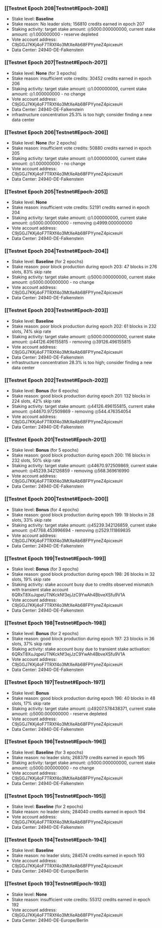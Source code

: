 ### [[Testnet Epoch 208|Testnet#Epoch-208]]
* Stake level: **Baseline**
* Stake reason: No leader slots; 156810 credits earned in epoch 207
* Staking activity: target stake amount: ◎5000.000000000, current stake amount: ◎1.000000000 - reserve depleted
* Vote account address: C9jGGJ7KKj4oF7TRXf4o3MtXeAb68FPYyneZ4picxeuH
* Data Center: 24940-DE-Falkenstein
### [[Testnet Epoch 207|Testnet#Epoch-207]]
* Stake level: **None** (for 3 epochs)
* Stake reason: insufficient vote credits: 30452 credits earned in epoch 206
* Staking activity: target stake amount: ◎1.000000000, current stake amount: ◎1.000000000 - no change
* Vote account address: C9jGGJ7KKj4oF7TRXf4o3MtXeAb68FPYyneZ4picxeuH
* Data Center: 24940-DE-Falkenstein
* infrastructure concentration 25.3% is too high; consider finding a new data center
### [[Testnet Epoch 206|Testnet#Epoch-206]]
* Stake level: **None** (for 2 epochs)
* Stake reason: insufficient vote credits: 50880 credits earned in epoch 205
* Staking activity: target stake amount: ◎1.000000000, current stake amount: ◎1.000000000 - no change
* Vote account address: C9jGGJ7KKj4oF7TRXf4o3MtXeAb68FPYyneZ4picxeuH
* Data Center: 24940-DE-Falkenstein
### [[Testnet Epoch 205|Testnet#Epoch-205]]
* Stake level: **None**
* Stake reason: insufficient vote credits: 52191 credits earned in epoch 204
* Staking activity: target stake amount: ◎1.000000000, current stake amount: ◎5000.000000000 - removing ◎4999.000000000
* Vote account address: C9jGGJ7KKj4oF7TRXf4o3MtXeAb68FPYyneZ4picxeuH
* Data Center: 24940-DE-Falkenstein
### [[Testnet Epoch 204|Testnet#Epoch-204]]
* Stake level: **Baseline** (for 2 epochs)
* Stake reason: poor block production during epoch 203: 47 blocks in 276 slots, 83% skip rate
* Staking activity: target stake amount: ◎5000.000000000, current stake amount: ◎5000.000000000 - no change
* Vote account address: C9jGGJ7KKj4oF7TRXf4o3MtXeAb68FPYyneZ4picxeuH
* Data Center: 24940-DE-Falkenstein
### [[Testnet Epoch 203|Testnet#Epoch-203]]
* Stake level: **Baseline**
* Stake reason: poor block production during epoch 202: 61 blocks in 232 slots, 74% skip rate
* Staking activity: target stake amount: ◎5000.000000000, current stake amount: ◎44126.496155815 - removing ◎39126.496155815
* Vote account address: C9jGGJ7KKj4oF7TRXf4o3MtXeAb68FPYyneZ4picxeuH
* Data Center: 24940-DE-Falkenstein
* infrastructure concentration 28.3% is too high; consider finding a new data center
### [[Testnet Epoch 202|Testnet#Epoch-202]]
* Stake level: **Bonus** (for 6 epochs)
* Stake reason: good block production during epoch 201: 132 blocks in 224 slots, 42% skip rate
* Staking activity: target stake amount: ◎44126.496155815, current stake amount: ◎44670.972509869 - removing ◎544.476354054
* Vote account address: C9jGGJ7KKj4oF7TRXf4o3MtXeAb68FPYyneZ4picxeuH
* Data Center: 24940-DE-Falkenstein
### [[Testnet Epoch 201|Testnet#Epoch-201]]
* Stake level: **Bonus** (for 5 epochs)
* Stake reason: good block production during epoch 200: 116 blocks in 232 slots, 50% skip rate
* Staking activity: target stake amount: ◎44670.972509869, current stake amount: ◎45239.342126859 - removing ◎568.369616990
* Vote account address: C9jGGJ7KKj4oF7TRXf4o3MtXeAb68FPYyneZ4picxeuH
* Data Center: 24940-DE-Falkenstein
### [[Testnet Epoch 200|Testnet#Epoch-200]]
* Stake level: **Bonus** (for 4 epochs)
* Stake reason: good block production during epoch 199: 19 blocks in 28 slots, 33% skip rate
* Staking activity: target stake amount: ◎45239.342126859, current stake amount: ◎47768.453996694 - removing ◎2529.111869835
* Vote account address: C9jGGJ7KKj4oF7TRXf4o3MtXeAb68FPYyneZ4picxeuH
* Data Center: 24940-DE-Falkenstein
### [[Testnet Epoch 199|Testnet#Epoch-199]]
* Stake level: **Bonus** (for 3 epochs)
* Stake reason: good block production during epoch 198: 26 blocks in 32 slots, 19% skip rate
* Staking activity: stake account busy due to credits observed mismatch with transient stake account 6QRxT8XuJqpeUTNKckNf3ejJzC9YwAh4BbveXSfu9V1A
* Vote account address: C9jGGJ7KKj4oF7TRXf4o3MtXeAb68FPYyneZ4picxeuH
* Data Center: 24940-DE-Falkenstein
### [[Testnet Epoch 198|Testnet#Epoch-198]]
* Stake level: **Bonus** (for 2 epochs)
* Stake reason: good block production during epoch 197: 23 blocks in 36 slots, 37% skip rate
* Staking activity: stake account busy due to transient stake activation: 6QRxT8XuJqpeUTNKckNf3ejJzC9YwAh4BbveXSfu9V1A
* Vote account address: C9jGGJ7KKj4oF7TRXf4o3MtXeAb68FPYyneZ4picxeuH
* Data Center: 24940-DE-Falkenstein
### [[Testnet Epoch 197|Testnet#Epoch-197]]
* Stake level: **Bonus**
* Stake reason: good block production during epoch 196: 40 blocks in 48 slots, 17% skip rate
* Staking activity: target stake amount: ◎49207.578438371, current stake amount: ◎5000.000000000 - reserve depleted
* Vote account address: C9jGGJ7KKj4oF7TRXf4o3MtXeAb68FPYyneZ4picxeuH
* Data Center: 24940-DE-Falkenstein
### [[Testnet Epoch 196|Testnet#Epoch-196]]
* Stake level: **Baseline** (for 3 epochs)
* Stake reason: no leader slots; 268379 credits earned in epoch 195
* Staking activity: target stake amount: ◎5000.000000000, current stake amount: ◎5000.000000000 - no change
* Vote account address: C9jGGJ7KKj4oF7TRXf4o3MtXeAb68FPYyneZ4picxeuH
* Data Center: 24940-DE-Falkenstein
### [[Testnet Epoch 195|Testnet#Epoch-195]]
* Stake level: **Baseline** (for 2 epochs)
* Stake reason: no leader slots; 284040 credits earned in epoch 194
* Vote account address: C9jGGJ7KKj4oF7TRXf4o3MtXeAb68FPYyneZ4picxeuH
* Data Center: 24940-DE-Falkenstein
### [[Testnet Epoch 194|Testnet#Epoch-194]]
* Stake level: **Baseline**
* Stake reason: no leader slots; 284574 credits earned in epoch 193
* Vote account address: C9jGGJ7KKj4oF7TRXf4o3MtXeAb68FPYyneZ4picxeuH
* Data Center: 24940-DE-Europe/Berlin
### [[Testnet Epoch 193|Testnet#Epoch-193]]
* Stake level: **None**
* Stake reason: insufficient vote credits: 55312 credits earned in epoch 192
* Vote account address: C9jGGJ7KKj4oF7TRXf4o3MtXeAb68FPYyneZ4picxeuH
* Data Center: 24940-DE-Europe/Berlin